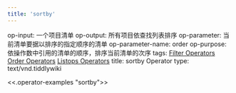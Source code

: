 ```yaml
---
title: 'sortby'
---
```


op-input: 一个项目清单
op-output: 所有项目依查找列表排序
op-parameter: 当前清单要据以排序的指定顺序的清单
op-parameter-name: order
op-purpose: 依操作数中引用的清单的顺序，排序当前清单的次序
tags: [Filter Operators](#Filter%20Operators) [Order Operators](#Order%20Operators) [Listops Operators](#Listops%20Operators)
title: sortby Operator
type: text/vnd.tiddlywiki

<<.operator-examples "sortby">>
